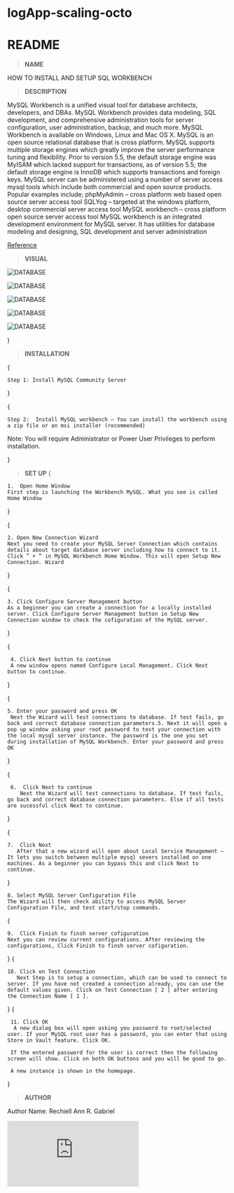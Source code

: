 # logApp-scaling-octo
# README

 > **NAME**



HOW TO INSTALL AND SETUP SQL WORKBENCH




> **DESCRIPTION**





MySQL Workbench is a unified visual tool for database architects, developers, and DBAs. MySQL Workbench provides data modeling, SQL development, and comprehensive administration tools for server configuration, user administration, backup, and much more. MySQL Workbench is available on Windows, Linux and Mac OS X.
MySQL is an open source relational database that is cross platform. MySQL supports multiple storage engines which greatly improve the server performance tuning and flexibility.
Prior to version 5.5, the default storage engine was MyISAM which lacked support for transactions, as of version 5.5; the default storage engine is InnoDB which supports transactions and foreign keys. MySQL server can be administered using a number of server access mysql tools which include both commercial and open source products. Popular examples include; 
phpMyAdmin – cross platform web based open source server access tool
SQLYog – targeted at the windows platform, desktop commercial server access tool
MySQL workbench – cross platform open source server access tool
MySQL workbench is an integrated development environment for MySQL server. It has utilities for database modeling and designing, SQL development and server administration

[Reference](https://www.guru99.com/introduction-to-mysql-workbench.html)


  > **VISUAL**
  

![DATABASE](https://i.ytimg.com/vi/ymXtS_kqO7E/maxresdefault.jpg)

![DATABASE](https://i.stack.imgur.com/Vt8gb.png)

![DATABASE](https://www.simplilearn.com/ice9/free_resources_article_thumb/MySQL_8.png)

![DATABASE](https://www.guru99.com/images/workbench-instance-3.png)

![DATABASE](https://s33046.pcdn.co/wp-content/uploads/2020/03/query-editor-window.png)

)

  > **INSTALLATION**

{

    Step 1: Install MySQL Community Server

    

}

{

    Step 2:  Install MySQL workbench – You can install the workbench using a zip file or an msi installer (recommended)

Note: You will require Administrator or Power User Privileges to perform installation.

}
 > **SET UP**
{

    
    1.  Open Home Window
    First step is launching the Workbench MySQL. What you see is called Home Window
    

}

{

    2. Open New Connection Wizard
    Next you need to create your MySQL Server Connection which contains details about target database server including how to connect to it. Click ” + “ in MySQL Workbench Home Window. This will open Setup New Connection. Wizard

}

{

    3. Click Configure Server Management button
    As a beginner you can create a connection for a locally installed server. Click Configure Server Management button in Setup New Connection window to check the cofiguration of the MySQL server.

}

{


     4. Click Next button to continue
     A new window opens named Configure Local Management. Click Next button to continue.

}

{

    5. Enter your password and press OK
     Next the Wizard will test connections to database. If test fails, go back and correct database connection parameters.5. Next it will open a pop up window asking your root password to test your connection with the local mysql server instance. The password is the one you set during installation of MySQL Workbench. Enter your password and press OK

}

{

     6.  Click Next to continue
        Next the Wizard will test connections to database. If test fails, go back and correct database connection parameters. Else if all tests are sucessful click Next to continue.

}

{


    7.  Click Next
       After that a new wizard will open about Local Service Management – It lets you switch between multiple mysql severs installed on one machines. As a beginner you can bypass this and click Next to continue.
  
}

    8. Select MySQL Server Configuration File
    The Wizard will then check ability to access MySQL Server Configuration File, and test start/stop commands.
{
    
    9.  Click Finish to finsh server cofiguration
    Next you can review current configurations. After reviewing the configurations, Click Finish to finsh server cofiguration.


}
{


    10. Click on Test Connection
       Next Step is to setup a connection, which can be used to connect to server. If you have not created a connection already, you can use the default values given. Click on Test Connection [ 2 ] after entering the Connection Name [ 1 ].



}
{


     11. Click OK
      A new dialog box will open asking you password to root/selected user. If your MySQL root user has a password, you can enter that using Store in Vault feature. Click OK.

     If the entered password for the user is correct then the following screen will show. Click on both OK buttons and you will be good to go.
     
     A new instance is shown in the homepage.
}

> **AUTHOR**

Author Name: Rechiell Ann R. Gabriel

![DATABASE](https://www.facebook.com/profile.php?id=100009181975728)
